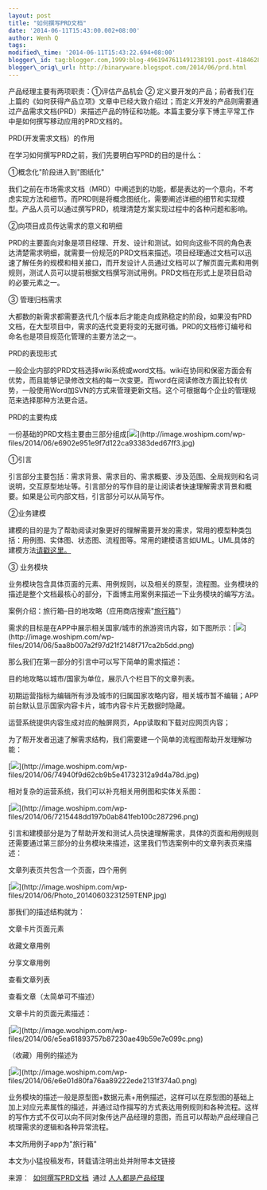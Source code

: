 ```yaml
--- 
layout: post 
title: "如何撰写PRD文档" 
date: '2014-06-11T15:43:00.002+08:00' 
author: Wenh Q
tags:
modified\_time: '2014-06-11T15:43:22.694+08:00' 
blogger\_id: tag:blogger.com,1999:blog-4961947611491238191.post-418462875175110275
blogger\_orig\_url: http://binaryware.blogspot.com/2014/06/prd.html
---
```

产品经理主要有两项职责：①评估产品机会 ②
定义要开发的产品；前者我们在上篇的《如何获得产品立项》文章中已经大致介绍过；而定义开发的产品则需要通过产品需求文档(PRD）来描述产品的特征和功能。本篇主要分享下博主平常工作中是如何撰写移动应用的PRD文档的。

PRD(开发需求文档）的作用



在学习如何撰写PRD之前，我们先要明白写PRD的目的是什么：



①概念化"阶段进入到"图纸化"



我们之前在市场需求文档（MRD）中阐述到的功能，都是表达的一个意向，不考虑实现方法和细节。而PRD则是将概念图纸化，需要阐述详细的细节和实现模型。产品人员可以通过撰写PRD，梳理清楚方案实现过程中的各种问题和影响。

②向项目成员传达需求的意义和明细



PRD的主要面向对象是项目经理、开发、设计和测试。如何向这些不同的角色表达清楚需求明细，就需要一份规范的PRD文档来描述。项目经理通过文档可以迅速了解任务的规模和相关接口，而开发设计人员通过文档可以了解页面元素和用例规则，测试人员可以提前根据文档撰写测试用例。PRD文档在形式上是项目启动的必要元素之一。

③ 管理归档需求



大都数的新需求都需要迭代几个版本后才能走向成熟稳定的阶段，如果没有PRD文档，在大型项目中，需求的迭代变更将变的无据可循。PRD的文档修订编号和命名也是项目规范化管理的主要方法之一。

PRD的表现形式



一般企业内部的PRD文档选择wiki系统或word文档。wiki在协同和保密方面会有优势，而且能够记录修改文档的每一次变更。而word在阅读修改方面比较有优势，一般使用Word加SVN的方式来管理更新文档。这个可根据每个企业的管理规范来选择那种方法更合适。

PRD的主要构成



一份基础的PRD文档主要由三部分组成[![](https://images-blogger-opensocial.googleusercontent.com/gadgets/proxy?url=http%3A%2F%2Fimage.woshipm.com%2Fwp-files%2F2014%2F06%2Fe6902e951e9f7d122ca93383ded67ff3.jpg&container=blogger&gadget=a&rewriteMime=image%2F*)](http://image.woshipm.com/wp-files/2014/06/e6902e951e9f7d122ca93383ded67ff3.jpg)

①引言



引言部分主要包括：需求背景、需求目的、需求概要、涉及范围、全局规则和名词说明，交互原型地址等。引言部分的写作目的是让阅读者快速理解需求背景和概要。如果是公司内部文档，引言部分可以从简写作。

②业务建模



建模的目的是为了帮助阅读对象更好的理解需要开发的需求，常用的模型种类包括：用例图、实体图、状态图、流程图等。常用的建模语言如UML。UML具体的建模方法[请戳这里。](http://www.uml.org.cn/oobject/OObject.asp#9)

③ 业务模块



业务模块包含具体页面的元素、用例规则，以及相关的原型，流程图。业务模块的描述是整个文档最核心的部分，下面博主用案例来描述一下业务模块的编写方法。

案例介绍：旅行箱–目的地攻略（应用商店搜索"[旅行箱](http://m.xyz.cn/special/suitcase_ua.html)"）



需求的目标是在APP中展示相关国家/城市的旅游资讯内容，如下图所示：[![](https://images-blogger-opensocial.googleusercontent.com/gadgets/proxy?url=http%3A%2F%2Fimage.woshipm.com%2Fwp-files%2F2014%2F06%2F5aa8b007a2f97d21f2148f717ca2b5dd.png&container=blogger&gadget=a&rewriteMime=image%2F*)](http://image.woshipm.com/wp-files/2014/06/5aa8b007a2f97d21f2148f717ca2b5dd.png)



那么我们在第一部分的引言中可以写下简单的需求描述：

目的地攻略以城市/国家为单位，展示八个栏目下的文章列表。

初期运营指标为编辑所有涉及城市的归属国家攻略内容，相关城市暂不编辑；APP前台默认显示国家内容卡片，城市内容卡片无数据时隐藏。

运营系统提供内容生成对应的触屏网页，App读取和下载对应网页内容；



为了帮开发者迅速了解需求结构，我们需要建一个简单的流程图帮助开发理解功能：





[![](https://images-blogger-opensocial.googleusercontent.com/gadgets/proxy?url=http%3A%2F%2Fimage.woshipm.com%2Fwp-files%2F2014%2F06%2F74940f9d62cb9b5e41732312a9d4a78d.jpg&container=blogger&gadget=a&rewriteMime=image%2F*)](http://image.woshipm.com/wp-files/2014/06/74940f9d62cb9b5e41732312a9d4a78d.jpg)







相对复杂的运营系统，我们可以补充相关用例图和实体关系图：

















[![](https://images-blogger-opensocial.googleusercontent.com/gadgets/proxy?url=http%3A%2F%2Fimage.woshipm.com%2Fwp-files%2F2014%2F06%2F7215448dd197b0ab841feb100c287296.png&container=blogger&gadget=a&rewriteMime=image%2F*)](http://image.woshipm.com/wp-files/2014/06/7215448dd197b0ab841feb100c287296.png)





引言和建模部分是为了帮助开发和测试人员快速理解需求，具体的页面和用例规则还需要通过第三部分的业务模块来描述，这里我们节选案例中的文章列表页来描述：

文章列表页共包含一个页面，四个用例



[![](https://images-blogger-opensocial.googleusercontent.com/gadgets/proxy?url=http%3A%2F%2Fimage.woshipm.com%2Fwp-files%2F2014%2F06%2FPhoto_20140603231259TENP.jpg&container=blogger&gadget=a&rewriteMime=image%2F*)](http://image.woshipm.com/wp-files/2014/06/Photo_20140603231259TENP.jpg)



那我们的描述结构就为：

文章卡片页面元素

收藏文章用例

分享文章用例

查看文章列表

查看文章（太简单可不描述）



文章卡片的页面元素描述：





[![](https://images-blogger-opensocial.googleusercontent.com/gadgets/proxy?url=http%3A%2F%2Fimage.woshipm.com%2Fwp-files%2F2014%2F06%2Fe5ea61893757b87230ae49b59e7e099c.png&container=blogger&gadget=a&rewriteMime=image%2F*)](http://image.woshipm.com/wp-files/2014/06/e5ea61893757b87230ae49b59e7e099c.png)



（收藏）用例的描述为





[![](https://images-blogger-opensocial.googleusercontent.com/gadgets/proxy?url=http%3A%2F%2Fimage.woshipm.com%2Fwp-files%2F2014%2F06%2Fe6e01d80fa76aa89222ede2131f374a0.png&container=blogger&gadget=a&rewriteMime=image%2F*)](http://image.woshipm.com/wp-files/2014/06/e6e01d80fa76aa89222ede2131f374a0.png)



业务模块的描述一般是原型图+数据元素+用例描述，这样可以在原型图的基础上加上对应元素属性的描述，并通过动作描写的方式表达用例规则和各种流程。这样的写作方式不仅可以向不同对象传达产品经理的意图，而且可以帮助产品经理自己梳理需求的逻辑和各种异常流程。



本文所用例子app为"旅行箱"



本文为小猛投稿发布，转载请注明出处并附带本文链接
<div>




</div>

<div>

来源：
 [如何撰写PRD文档](http://www.woshipm.com/pmd/88731.html)  通过 [人人都是产品经理](http://www.woshipm.com/)

</div>
